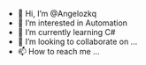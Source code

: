 - 👋 Hi, I’m @Angelozkq
- 👀 I’m interested in Automation
- 🌱 I’m currently learning C#
- 💞️ I’m looking to collaborate on ...
- 📫 How to reach me ...

<!---
Angelozkq/Angelozkq is a ✨ special ✨ repository because its `README.md` (this file) appears on your GitHub profile.
You can click the Preview link to take a look at your changes.
--->
